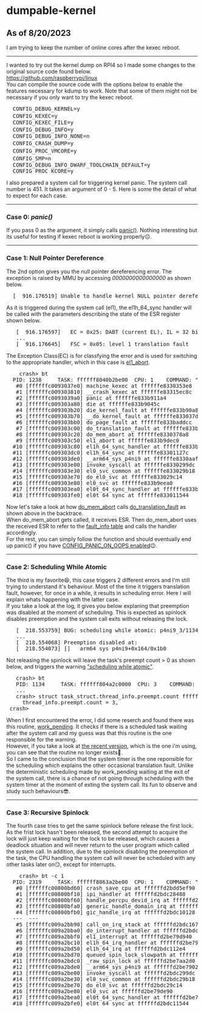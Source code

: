 # dumpable-kernel

## As of 8/20/2023
I am trying to keep the number of online cores after the kexec reboot. 

---

I wanted to try out the kernel dump on RPI4 so I made some changes to the original source code found below.<br />
https://github.com/raspberrypi/linux <br />
You can compile the source code with the options below to enable the features necessary for kdump to work. Note that some of them might not be necessary if you only want to try the kexec reboot.<br />

<pre>
  CONFIG_DEBUG_KERNEL=y
  CONFIG_KEXEC=y　　　　　　　　　　　　
  CONFIG_KEXEC_FILE=y                   
  CONFIG_DEBUG_INFO=y　　　　　　　　　
  CONFIG_DEBUG_INFO_NONE=n                  
  CONFIG_CRASH_DUMP=y　　　　　　　　　　　　　
  CONFIG_PROC_VMCORE=y　　　　　　　　
  CONFIG_SMP=n　　　　　　　　　　　　　
  CONFIG_DEBUG_INFO_DWARF_TOOLCHAIN_DEFAULT=y     
  CONFIG_PROC_KCORE=y
</pre>

I also prepared a system call for triggering kernel panic. 
The system call number is 451. It takes an argument of 0 - 5. Here is some the detail of what to expect for each case. 

---

### Case 0: <em>panic()</em>

If you pass 0 as the argument, it simply calls  <a href="https://github.com/ryofslife/dumpable-kernel/blob/main/kernel/panic.c#L284">panic()</a>. Nothing interesting but its useful for testing if kexec reboot is working properly😐.

---

### Case 1: Null Pointer Dereference

The 2nd option gives you the null pointer dereferencing error. The exception is raised by MMU by accessing <em>0000000000000000</em> as shown below.
<pre>
  [  916.176519] Unable to handle kernel NULL pointer dereference at virtual address 0000000000000000  
</pre>
As it is triggered during the system call (el1), the el1h_64_sync handler will be called with the parameters describing the state of the ESR register shown below.
<pre>
   [  916.176597]   EC = 0x25: DABT (current EL), IL = 32 bits
   ...
   [  916.176645]   FSC = 0x05: level 1 translation fault
</pre>
The Exception Class(EC) is for classfying the error and is used for switching to the appropriate handler, which in this case is <a href="https://elixir.bootlin.com/linux/latest/source/arch/arm64/kernel/entry-common.c#L429">el1_abort</a>. 
<pre>
    crash> bt
  PID: 1238     TASK: ffffff8040b2be00  CPU: 1    COMMAND: "p4ni9_1"
   #0 [ffffffc0093037e0] machine_kexec at ffffffe8330353e8
   #1 [ffffffc009303810] __crash_kexec at ffffffe83315ec8c
   #2 [ffffffc0093039a0] panic at ffffffe833b911a4
   #3 [ffffffc009303a80] die at ffffffe833b9045c
   #4 [ffffffc009303b20] die_kernel_fault at ffffffe833b90a80
   #5 [ffffffc009303b70] __do_kernel_fault at ffffffe833037d10
   #6 [ffffffc009303bb0] do_page_fault at ffffffe833baddcc
   #7 [ffffffc009303c00] do_translation_fault at ffffffe833bae154
   #8 [ffffffc009303c20] do_mem_abort at ffffffe8330378a8
   #9 [ffffffc009303c50] el1_abort at ffffffe833b9dec0
  #10 [ffffffc009303c80] el1h_64_sync_handler at ffffffe833b9f154
  #11 [ffffffc009303dc0] el1h_64_sync at ffffffe83301127c
  #12 [ffffffc009303de0] __arm64_sys_p4ni9 at ffffffe8330aaffc
  #13 [ffffffc009303e00] invoke_syscall at ffffffe8330299dc
  #14 [ffffffc009303e30] el0_svc_common at ffffffe833029b18
  #15 [ffffffc009303e70] do_el0_svc at ffffffe833029c14
  #16 [ffffffc009303e80] el0_svc at ffffffe833b9eea0
  #17 [ffffffc009303ea0] el0t_64_sync_handler at ffffffe833b9f2f4
  #18 [ffffffc009303fe0] el0t_64_sync at ffffffe833011544
</pre>
Now let's take a look at how <a href="https://elixir.bootlin.com/linux/latest/source/arch/arm64/mm/fault.c#L842">do_mem_abort</a> calls <a href="https://elixir.bootlin.com/linux/latest/source/arch/arm64/mm/fault.c#L704">do_translation_fault</a> as shown above in the backtrace.<br />
When do_mem_abort gets called, it receives ESR. Then do_mem_abort uses the received ESR to refer to the <a href="https://elixir.bootlin.com/linux/latest/source/arch/arm64/mm/fault.c#L775">fault_info table</a> and calls the handler accordingly.<br />
For the rest, you can simply follow the function and should eventually end up panic() if you have <a href="https://elixir.bootlin.com/linux/v5.17.1/source/arch/arm64/kernel/traps.c#L232">CONFIG_PANIC_ON_OOPS enabled</a>😉.

---

### Case 2: Scheduling While Atomic

The third is my favorite😆, this case triggers 2 different errors and I'm still trying to understand it's behaviour. Most of the time it triggers translation fault, however, for once in a while, it results in scheduling error. Here I will explain whats happening with the latter case.<br />
If you take a look at the log, it gives you below explaning that preemption was disabled at the moment of scheduling. This is expected as spinlock disables preemption and the system call exits without releasing the lock. 
<pre>
   [  218.553759] BUG: scheduling while atomic: p4ni9_3/1134/0x00000002
   ...
   [  218.554068] Preemption disabled at:
   [  218.554073] [<ffffffda0a4ab0a4>] __arm64_sys_p4ni9+0x164/0x1b0
</pre>
Not releasing the spinlock will leave the task's preempt count > 0 as shown below, and triggers the warning <a href="https://elixir.bootlin.com/linux/v6.5.4/source/kernel/sched/core.c#L5961">"scheduling while atomic"</a>.
<pre>
   crash> bt
   PID: 1134     TASK: ffffff804a2c0000  CPU: 3    COMMAND: "p4ni9_3"
   ...
   crash> struct task_struct.thread_info.preempt.count ffffff804a2c0000
     thread_info.preempt.count = 3,
 crash>
</pre>
When I first encountered the error, I did some reserch and found there was this routine, <a href="https://elixir.bootlin.com/linux/v4.20.17/source/arch/arm64/kernel/entry.S#L914">work_pending</a>. It checks if there is a scheduled task waiting after the system call and my guess was that this routine is the one responsible for the warning.<br />
However, if you take a look at <a href="https://elixir.bootlin.com/linux/v6.5.5/source/arch/arm64/kernel/entry.S#L605">the recent version</a>, which is the one i'm using, you can see that the routine no longer exists🤔.<br />
So I came to the conclusion that the system timer is the one reponsible for the scheduling which explains the other occasional translation fault. Unlike the deterministic scheduling made by work_pending waiting at the exit of the system call, there is a chance of not going through scheduling with the system timer at the moment of exting the system call. 
Its fun to observe and study such behaviours😎.

---

### Case 3: Recursive Spinlock

The fourth case tries to get the same spinlock before release the first lock. As the frist lock hasn't been released, the second attempt to acquire the lock will just keep waiting for the lock to be released, which causes a deadlock situation and will never return to the user program which called the system call. In addition, due to the spinlock disabling the preemption of the task, the CPU handling the system call will never be scheduled with any other tasks later on😏, except for interrupts.
<pre>
    crash> bt -c 1
  PID: 2319     TASK: ffffff8063a2be00  CPU: 1    COMMAND: "p4ni9"
   #0 [ffffffc00800bd60] crash_save_cpu at ffffffd2bdd5ef90
   #1 [ffffffc00800bf10] ipi_handler at ffffffd2bdc28488
   #2 [ffffffc00800bf60] handle_percpu_devid_irq at ffffffd2bdd09468
   #3 [ffffffc00800bfa0] generic_handle_domain_irq at ffffffd2bdd01930
   #4 [ffffffc00800bfb0] gic_handle_irq at ffffffd2bdc10128
  --- <IRQ stack> ---
   #5 [ffffffc009a2bb90] call_on_irq_stack at ffffffd2bdc1678c
   #6 [ffffffc009a2bba0] do_interrupt_handler at ffffffd2bdc19248
   #7 [ffffffc009a2bbf0] el1_interrupt at ffffffd2be79d940
   #8 [ffffffc009a2bc10] el1h_64_irq_handler at ffffffd2be79e168
   #9 [ffffffc009a2bd50] el1h_64_irq at ffffffd2bdc112e4
  #10 [ffffffc009a2bd70] queued_spin_lock_slowpath at ffffffd2be7aaee4
  #11 [ffffffc009a2bdc0] _raw_spin_lock at ffffffd2be7aa2d0
  #12 [ffffffc009a2bde0] __arm64_sys_p4ni9 at ffffffd2be7902d0
  #13 [ffffffc009a2be00] invoke_syscall at ffffffd2bdc299dc
  #14 [ffffffc009a2be30] el0_svc_common at ffffffd2bdc29b18
  #15 [ffffffc009a2be70] do_el0_svc at ffffffd2bdc29c14
  #16 [ffffffc009a2be80] el0_svc at ffffffd2be79de90
  #17 [ffffffc009a2bea0] el0t_64_sync_handler at ffffffd2be79e2e4
  #18 [ffffffc009a2bfe0] el0t_64_sync at ffffffd2bdc11544
</pre>
